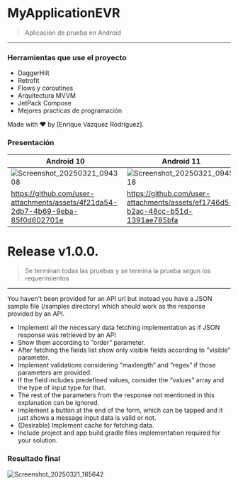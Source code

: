 # MyApplicationEVR

> Aplicación de prueba en Android
---

### Herramientas que use el proyecto

- DaggerHilt
- Retrofit
- Flows y coroutines
- Arquitectura MVVM
- JetPack Compose
- Mejores practicas de programación


Made with ❤ by [Enrique Vázquez Rodríguez].

### Presentación
| Android 10 | Android 11 | Android 12 | Android 15 |
| --- | --- | --- | --- |
| ![Screenshot_20250321_094308](https://github.com/user-attachments/assets/3496e26c-cb28-4e11-a2d3-26d170d8bd0e) | ![Screenshot_20250321_094518](https://github.com/user-attachments/assets/b60841ce-d0ab-4d5f-a004-ccefd98951b6) | ![Screenshot_20250321_094759](https://github.com/user-attachments/assets/638db7dc-03c1-4717-8dca-1279b96a4603) | ![Screenshot_20250321_093921](https://github.com/user-attachments/assets/dd49974e-568e-48e7-8a54-6661d391c7bf) |
| https://github.com/user-attachments/assets/4f21da54-2db7-4b69-9eba-85f0d602701e | https://github.com/user-attachments/assets/ef1746d5-b2ac-48cc-b51d-1391ae785bfa | https://github.com/user-attachments/assets/3e4673af-a50a-4785-9da0-fd6201e5b633 |  https://github.com/user-attachments/assets/7d26be8f-7671-41a6-a53e-2d4d0a47b04e |


# Release v1.0.0.
> Se terminan todas las pruebas y se termina la prueba segun los requerimientos
---

You haven't been provided for an API url but instead you have a JSON sample file (/samples directory) which should work as the response provided by an API.

- Implement all the necessary data fetching implementation as if JSON response was retrieved by an API
- Show them according to “order” parameter.
- After fetching the fields list show only visible fields according to “visible” parameter.
- Implement validations considering “maxlength” and “regex” if those parameters are provided.
- If the field includes predefined values, consider the “values” array and the type of input type for that.
- The rest of the parameters from the response not mentioned in this explanation can be ignored.
- Implement a button at the end of the form, which can be tapped and it just shows a message input data is valid or not.
- (Desirable) Implement cache for fetching data.
- Include project and app build.gradle files implementation required for your solution.

### Resultado final

![Screenshot_20250321_165642](https://github.com/user-attachments/assets/f6e2901c-2ac3-45b4-bc1d-755703778cb6)
